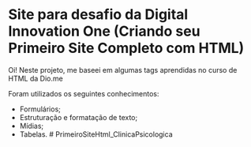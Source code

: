 # Site para desafio da Digital Innovation One (Criando seu Primeiro Site Completo com HTML)

Oi! Neste projeto, me baseei em algumas tags aprendidas no curso de HTML da Dio.me

Foram utilizados os seguintes conhecimentos:
 - Formulários;
 - Estruturação e formatação de texto;
 - Mídias;
 - Tabelas.
#   P r i m e i r o S i t e H t m l _ C l i n i c a P s i c o l o g i c a  
 